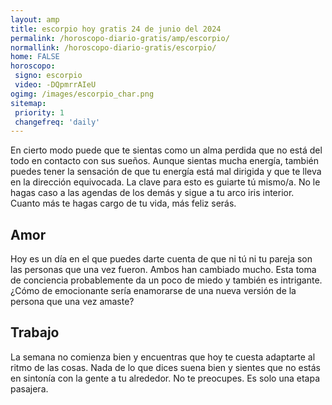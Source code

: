```yaml
---
layout: amp
title: escorpio hoy gratis 24 de junio del 2024 
permalink: /horoscopo-diario-gratis/amp/escorpio/
normallink: /horoscopo-diario-gratis/escorpio/
home: FALSE
horoscopo:
 signo: escorpio
 video: -DQpmrrAIeU
ogimg: /images/escorpio_char.png
sitemap:
 priority: 1
 changefreq: 'daily'
---
```



En cierto modo puede que te sientas como un alma perdida que no está del todo en contacto con sus sueños. Aunque sientas mucha energía, también puedes tener la sensación de que tu energía está mal dirigida y que te lleva en la dirección equivocada. La clave para esto es guiarte tú mismo/a. No le hagas caso a las agendas de los demás y sigue a tu arco iris interior. Cuanto más te hagas cargo de tu vida, más feliz serás.

## Amor

Hoy es un día en el que puedes darte cuenta de que ni tú ni tu pareja son las personas que una vez fueron. Ambos han cambiado mucho. Esta toma de conciencia probablemente da un poco de miedo y también es intrigante. ¿Cómo de emocionante sería enamorarse de una nueva versión de la persona que una vez amaste?

## Trabajo

La semana no comienza bien y encuentras que hoy te cuesta adaptarte al ritmo de las cosas. Nada de lo que dices suena bien y sientes que no estás en sintonía con la gente a tu alrededor. No te preocupes. Es solo una etapa pasajera.